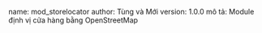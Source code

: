 name: mod_storelocator
author: Tùng và Mới
version: 1.0.0
mô tả: Module định vị cửa hàng bằng OpenStreetMap
